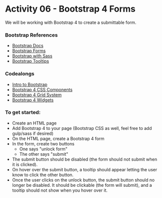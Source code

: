 # Activity 06 - Bootstrap 4 Forms

We will be working with Bootstrap 4 to create a submittable form.

### Bootstrap References
- [Bootstrap Docs](https://getbootstrap.com/docs/4.3/getting-started/introduction/)
- [Bootstrap Forms](https://getbootstrap.com/docs/4.0/components/forms/)
- [Bootstrap with Sass](https://getbootstrap.com/docs/4.3/getting-started/theming/#sass)
- [Bootstrap Tooltips](https://getbootstrap.com/docs/4.3/components/tooltips/)

### Codealongs
- [Intro to Bootstrap](https://codepen.io/akatz6/pen/pmgZPY?editors=1000#0)
- [Bootstrap 4 CSS Components](https://codepen.io/akatz6/pen/vwLaPR?editors=1000#0)
- [Bootstrap 4 Grid System](https://codepen.io/akatz6/pen/xNdXBE?editors=1000#0)
- [Bootstrap 4 Widgets](https://codepen.io/akatz6/pen/ZNQMMy?editors=1000)

### To get started:
- Create an HTML page
- Add Bootstrap 4 to your page (Bootstrap CSS as well, feel free to add gulp/sass if desired)
- On the HTML page, create a Bootstrap 4 form
- In the form, create two buttons
	- One says "unlock form"
	- The other says "submit"
- The submit button should be disabled (the form should not submit when it is clicked).
- On hover over the submit button, a tooltip should appear letting the user know to click the other button.
- Once the user clicks on the unlock button, the submit button should no longer be disabled. It should be clickable (the form will submit), and a tooltip should not show when you hover over it.
